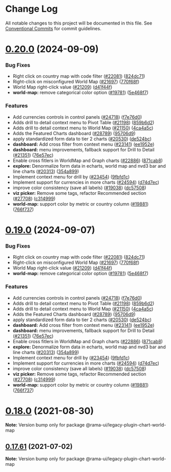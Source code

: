 <!--
  Licensed to the Apache Software Foundation (ASF) under one
  or more contributor license agreements.  See the NOTICE file
  distributed with this work for additional information
  regarding copyright ownership.  The ASF licenses this file
  to you under the Apache License, Version 2.0 (the
  "License"); you may not use this file except in compliance
  with the License.  You may obtain a copy of the License at

    http://www.apache.org/licenses/LICENSE-2.0

  Unless required by applicable law or agreed to in writing,
  software distributed under the License is distributed on an
  "AS IS" BASIS, WITHOUT WARRANTIES OR CONDITIONS OF ANY
  KIND, either express or implied.  See the License for the
  specific language governing permissions and limitations
  under the License.
-->

# Change Log

All notable changes to this project will be documented in this file.
See [Conventional Commits](https://conventionalcommits.org) for commit guidelines.

# [0.20.0](https://github.com/itsjpthakur/rama/compare/v2021.41.0...v0.20.0) (2024-09-09)

### Bug Fixes

- Right click on country map with code filter ([#22081](https://github.com/itsjpthakur/rama/issues/22081)) ([824dc71](https://github.com/itsjpthakur/rama/commit/824dc7188b953270ca754f96ca615e96c61dbea4))
- Right-click on misconfigured World Map ([#21697](https://github.com/itsjpthakur/rama/issues/21697)) ([770f68f](https://github.com/itsjpthakur/rama/commit/770f68f5b187b573f50f53a80d9cfffb24f0c583))
- World Map right-click value ([#21209](https://github.com/itsjpthakur/rama/issues/21209)) ([d41f44f](https://github.com/itsjpthakur/rama/commit/d41f44fcdf387072bc5d7700a5e8871c6594baef))
- **world-map:** remove categorical color option ([#19781](https://github.com/itsjpthakur/rama/issues/19781)) ([5e468f7](https://github.com/itsjpthakur/rama/commit/5e468f7a4cccc496ccafa52f9aba5b7688145fe4))

### Features

- Add currencies controls in control panels ([#24718](https://github.com/itsjpthakur/rama/issues/24718)) ([f7e76d0](https://github.com/itsjpthakur/rama/commit/f7e76d02b7cbe4940946673590bb979984ace9f5))
- Adds drill to detail context menu to Pivot Table ([#21198](https://github.com/itsjpthakur/rama/issues/21198)) ([859b6d2](https://github.com/itsjpthakur/rama/commit/859b6d2d20a58f2079c43bb66645fd3b604e077e))
- Adds drill to detail context menu to World Map ([#21150](https://github.com/itsjpthakur/rama/issues/21150)) ([4ca4a5c](https://github.com/itsjpthakur/rama/commit/4ca4a5c7cb185ac7d318ef5349fbb23cd7ce1fd1))
- Adds the Featured Charts dashboard ([#28789](https://github.com/itsjpthakur/rama/issues/28789)) ([95706d9](https://github.com/itsjpthakur/rama/commit/95706d9be2b5414ed496ad762ba1996041429e01))
- apply standardized form data to tier 2 charts ([#20530](https://github.com/itsjpthakur/rama/issues/20530)) ([de524bc](https://github.com/itsjpthakur/rama/commit/de524bc59f011fd361dcdb7d35c2cb51f7eba442))
- **dashboard:** Add cross filter from context menu ([#23141](https://github.com/itsjpthakur/rama/issues/23141)) ([ee1952e](https://github.com/itsjpthakur/rama/commit/ee1952e488f2cd0913fe6f35ffe551d18ee3d143))
- **dashboard:** menu improvements, fallback support for Drill to Detail ([#21351](https://github.com/itsjpthakur/rama/issues/21351)) ([76e57ec](https://github.com/itsjpthakur/rama/commit/76e57ec651bbfaf4f76031eeeca66f6a1fa81bc2))
- Enable cross fitlers in WorldMap and Graph charts ([#22886](https://github.com/itsjpthakur/rama/issues/22886)) ([871cab8](https://github.com/itsjpthakur/rama/commit/871cab8cbe20971efd9b81f647ed537ad4fbe12b))
- **explore:** Denormalize form data in echarts, world map and nvd3 bar and line charts ([#20313](https://github.com/itsjpthakur/rama/issues/20313)) ([354a899](https://github.com/itsjpthakur/rama/commit/354a89950c4d001da3e107f60788cea873bd6bf6))
- Implement context menu for drill by ([#23454](https://github.com/itsjpthakur/rama/issues/23454)) ([9fbfd1c](https://github.com/itsjpthakur/rama/commit/9fbfd1c1d883f983ef96b8812297721e2a1a9695))
- Implement support for currencies in more charts ([#24594](https://github.com/itsjpthakur/rama/issues/24594)) ([d74d7ec](https://github.com/itsjpthakur/rama/commit/d74d7eca23a3c94bc48af082c115d34c103e815d))
- improve color consistency (save all labels) ([#19038](https://github.com/itsjpthakur/rama/issues/19038)) ([dc57508](https://github.com/itsjpthakur/rama/commit/dc575080d7e43d40b1734bb8f44fdc291cb95b11))
- **viz picker:** Remove some tags, refactor Recommended section ([#27708](https://github.com/itsjpthakur/rama/issues/27708)) ([c314999](https://github.com/itsjpthakur/rama/commit/c3149994ac0d4392e0462421b62cd0c034142082))
- **world-map:** support color by metric or country column ([#19881](https://github.com/itsjpthakur/rama/issues/19881)) ([766f737](https://github.com/itsjpthakur/rama/commit/766f737728c273d39a35dfa281e874a0efeabec3))

# [0.19.0](https://github.com/itsjpthakur/rama/compare/v2021.41.0...v0.19.0) (2024-09-07)

### Bug Fixes

- Right click on country map with code filter ([#22081](https://github.com/itsjpthakur/rama/issues/22081)) ([824dc71](https://github.com/itsjpthakur/rama/commit/824dc7188b953270ca754f96ca615e96c61dbea4))
- Right-click on misconfigured World Map ([#21697](https://github.com/itsjpthakur/rama/issues/21697)) ([770f68f](https://github.com/itsjpthakur/rama/commit/770f68f5b187b573f50f53a80d9cfffb24f0c583))
- World Map right-click value ([#21209](https://github.com/itsjpthakur/rama/issues/21209)) ([d41f44f](https://github.com/itsjpthakur/rama/commit/d41f44fcdf387072bc5d7700a5e8871c6594baef))
- **world-map:** remove categorical color option ([#19781](https://github.com/itsjpthakur/rama/issues/19781)) ([5e468f7](https://github.com/itsjpthakur/rama/commit/5e468f7a4cccc496ccafa52f9aba5b7688145fe4))

### Features

- Add currencies controls in control panels ([#24718](https://github.com/itsjpthakur/rama/issues/24718)) ([f7e76d0](https://github.com/itsjpthakur/rama/commit/f7e76d02b7cbe4940946673590bb979984ace9f5))
- Adds drill to detail context menu to Pivot Table ([#21198](https://github.com/itsjpthakur/rama/issues/21198)) ([859b6d2](https://github.com/itsjpthakur/rama/commit/859b6d2d20a58f2079c43bb66645fd3b604e077e))
- Adds drill to detail context menu to World Map ([#21150](https://github.com/itsjpthakur/rama/issues/21150)) ([4ca4a5c](https://github.com/itsjpthakur/rama/commit/4ca4a5c7cb185ac7d318ef5349fbb23cd7ce1fd1))
- Adds the Featured Charts dashboard ([#28789](https://github.com/itsjpthakur/rama/issues/28789)) ([95706d9](https://github.com/itsjpthakur/rama/commit/95706d9be2b5414ed496ad762ba1996041429e01))
- apply standardized form data to tier 2 charts ([#20530](https://github.com/itsjpthakur/rama/issues/20530)) ([de524bc](https://github.com/itsjpthakur/rama/commit/de524bc59f011fd361dcdb7d35c2cb51f7eba442))
- **dashboard:** Add cross filter from context menu ([#23141](https://github.com/itsjpthakur/rama/issues/23141)) ([ee1952e](https://github.com/itsjpthakur/rama/commit/ee1952e488f2cd0913fe6f35ffe551d18ee3d143))
- **dashboard:** menu improvements, fallback support for Drill to Detail ([#21351](https://github.com/itsjpthakur/rama/issues/21351)) ([76e57ec](https://github.com/itsjpthakur/rama/commit/76e57ec651bbfaf4f76031eeeca66f6a1fa81bc2))
- Enable cross fitlers in WorldMap and Graph charts ([#22886](https://github.com/itsjpthakur/rama/issues/22886)) ([871cab8](https://github.com/itsjpthakur/rama/commit/871cab8cbe20971efd9b81f647ed537ad4fbe12b))
- **explore:** Denormalize form data in echarts, world map and nvd3 bar and line charts ([#20313](https://github.com/itsjpthakur/rama/issues/20313)) ([354a899](https://github.com/itsjpthakur/rama/commit/354a89950c4d001da3e107f60788cea873bd6bf6))
- Implement context menu for drill by ([#23454](https://github.com/itsjpthakur/rama/issues/23454)) ([9fbfd1c](https://github.com/itsjpthakur/rama/commit/9fbfd1c1d883f983ef96b8812297721e2a1a9695))
- Implement support for currencies in more charts ([#24594](https://github.com/itsjpthakur/rama/issues/24594)) ([d74d7ec](https://github.com/itsjpthakur/rama/commit/d74d7eca23a3c94bc48af082c115d34c103e815d))
- improve color consistency (save all labels) ([#19038](https://github.com/itsjpthakur/rama/issues/19038)) ([dc57508](https://github.com/itsjpthakur/rama/commit/dc575080d7e43d40b1734bb8f44fdc291cb95b11))
- **viz picker:** Remove some tags, refactor Recommended section ([#27708](https://github.com/itsjpthakur/rama/issues/27708)) ([c314999](https://github.com/itsjpthakur/rama/commit/c3149994ac0d4392e0462421b62cd0c034142082))
- **world-map:** support color by metric or country column ([#19881](https://github.com/itsjpthakur/rama/issues/19881)) ([766f737](https://github.com/itsjpthakur/rama/commit/766f737728c273d39a35dfa281e874a0efeabec3))

# [0.18.0](https://github.com/apache-rama/rama-ui/compare/v0.17.87...v0.18.0) (2021-08-30)

**Note:** Version bump only for package @rama-ui/legacy-plugin-chart-world-map

## [0.17.61](https://github.com/apache-rama/rama-ui/compare/v0.17.60...v0.17.61) (2021-07-02)

**Note:** Version bump only for package @rama-ui/legacy-plugin-chart-world-map
